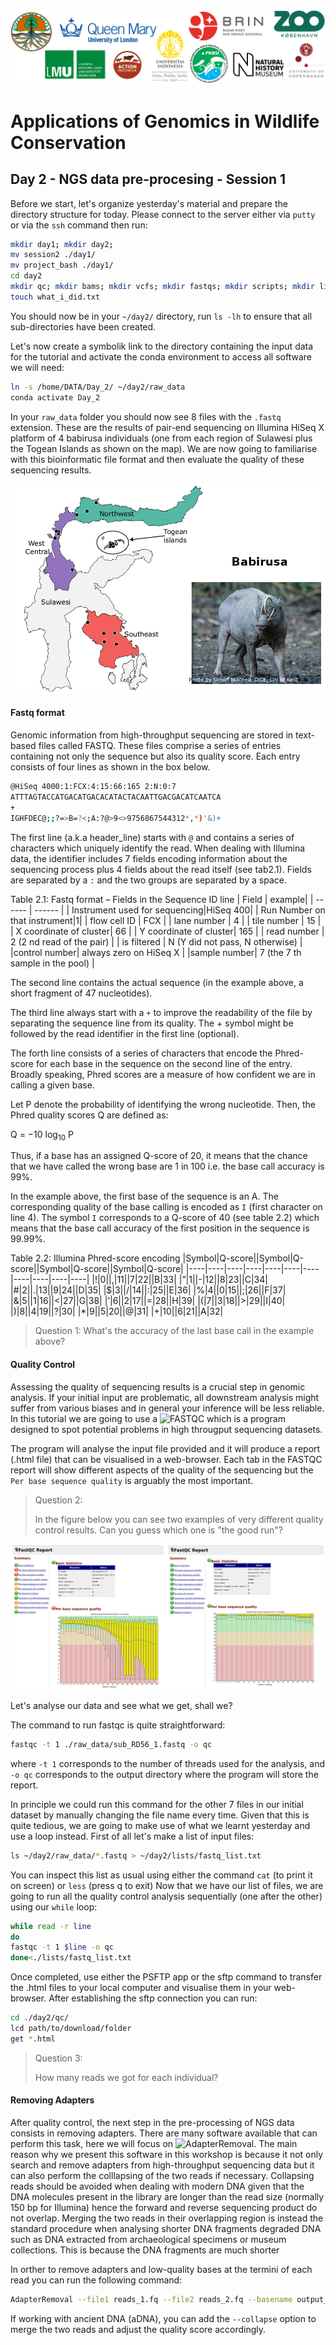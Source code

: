![Workshop-logo](../IM/LOGO_new.png)
# Applications of Genomics in Wildlife Conservation

## Day 2 - NGS data pre-procesing - Session 1

Before we start, let's organize yesterday's material and prepare the directory structure for today.
Please connect to the server either via `putty` or via the `ssh` command then run:
```sh
mkdir day1; mkdir day2;
mv session2 ./day1/
mv project_bash ./day1/
cd day2
mkdir qc; mkdir bams; mkdir vcfs; mkdir fastqs; mkdir scripts; mkdir lists
touch what_i_did.txt
```
You should now be in your `~/day2/` directory, run `ls -lh` to ensure that all sub-directories have been created.

Let's now create a symbolik link to the directory containing the input data for the tutorial and activate the conda environment to access all software we will need:
```sh
ln -s /home/DATA/Day_2/ ~/day2/raw_data
conda activate Day_2
```
In your `raw_data` folder you should now see 8 files with the `.fastq` extension. These are the results of pair-end sequencing on Illumina HiSeq X platform of 4 babirusa individuals (one from each region of Sulawesi plus the Togean Islands as shown on the map). We are now going to familiarise with this bioinformatic file format and then evaluate the quality of these sequencing results.

![babirusa_map](../IM/babirusa_day2.png)

#### Fastq format
Genomic information from high-throughput sequencing are stored in text-based files called
FASTQ. These files comprise a series of entries containing not only the sequence but also
its quality score. Each entry consists of four lines as shown in the box below.

```sh
@HiSeq 4000:1:FCX:4:15:66:165 2:N:0:7
ATTTAGTACCATGACATGACACATACTACAATTGACGACATCAATCA
+
IGHFDEC@;;?=>B=?<;A:?@>9<>9756867544312*,*)'&)+
```

The first line (a.k.a header_line) starts with `@` and contains a series of characters which uniquely identify the read. 
When dealing with Illumina data, the identifier includes 7 fields encoding information about the sequencing process plus 4 fields about the read itself (see tab2.1).
Fields are separated by a `:` and the two groups are separated by a space.

Table 2.1: Fastq format – Fields in the Sequence ID line
| Field | example|
| ------ | ------ |
| Instrument used for sequencing|HiSeq 400|
| Run Number on that instrument|1|
| flow cell ID | FCX |
| lane number | 4 |
| tile number | 15 |
| X coordinate of cluster| 66 |
| Y coordinate of cluster| 165 |
| read number | 2 (2 nd read of the pair) |
| is filtered | N (Y did not pass, N otherwise) |
|control number| always zero on HiSeq X |
|sample number| 7 (the 7 th sample in the pool) |

The second line contains the actual sequence (in the example above, a short fragment of 47 nucleotides).

The third line always start with a `+` to improve the readability of the file by separating the
sequence line from its quality. The + symbol might be followed by the read identifier in
the first line (optional).

The forth line consists of a series of characters that encode the Phred-score for each
base in the sequence on the second line of the entry. Broadly speaking, Phred scores
are a measure of how confident we are in calling a given base.

Let P denote the probability of identifying the wrong nucleotide. Then, the Phred quality
scores Q are defined as:

Q = −10 log<sub>10</sub> P

Thus, if a base has an assigned Q-score of 20, it means that the chance that we have
called the wrong base are 1 in 100 i.e. the base call accuracy is 99%.

In the example above, the first base of the sequence is an A. The corresponding quality
of the base calling is encoded as `I` (first character on line 4). The symbol `I` corresponds
to a Q-score of 40 (see table 2.2) which means that the base call accuracy of the first
position in the sequence is 99.99%.

Table 2.2: Illumina Phred-score encoding
|Symbol|Q-score||Symbol|Q-score||Symbol|Q-score||Symbol|Q-score|
|----|----|----|----|----|----|----|----|----|----|----|
|!|0||,|11||7|22||B|33|
|”|1||-|12||8|23||C|34|
|#|2||.|13||9|24||D|35|
|$|3||/|14||:|25||E|36|
|%|4||0|15||;|26||F|37|
|&|5||1|16||<|27||G|38|
|’|6||2|17||=|28||H|39|
|(|7||3|18||>|29||I|40|
|)|8||4|19||?|30|
|*|9||5|20||@|31|
|+|10||6|21||A|32|


> Question 1: What's the accuracy of the last base call in the example above? 

#### Quality Control

Assessing the quality of sequencing results is a crucial step in genomic analysis. 
If your initial input are problematic, all downstream analysis might suffer from various biases and in general your inference will be less reliable.
In this tutorial we are going to use a ![FASTQC](https://www.bioinformatics.babraham.ac.uk/projects/fastqc/) which is a program designed to spot potential problems in high througput sequencing datasets. 

The program will analyse the input file provided and it will produce a report (.html file) that can be visualised in a web-browser. Each tab in the FASTQC report will show different aspects of the quality of the sequencing but the `Per base sequence quality` is arguably the most important. 

> Question 2:
>
> In the figure below you can see two examples of very different quality control results. Can you guess which one is "the good run"?
 
![fastQC](../IM/fq_report.png)

Let's analyse our data and see what we get, shall we?

The command to run fastqc is quite straightforward:
```sh
fastqc -t 1 ./raw_data/sub_RD56_1.fastq -o qc
```
where `-t 1` corresponds to the number of threads used for the analysis, and `-o qc` corresponds to the output directory where the program will store the report.

In principle we could run this command for the other 7 files in our initial dataset by manually changing the file name every time. Given that this is quite tedious, we are going to make use of what we learnt yesterday and use a loop instead. First of all let's make a list of input files:

```sh
ls ~/day2/raw_data/*.fastq > ~/day2/lists/fastq_list.txt
```
You can inspect this list as usual using either the command `cat` (to print it on screen) or `less` (press q to exit)
Now that we have our list of files, we are going to run all the quality control analysis sequentially (one after the other) using our `while` loop:

```sh
while read -r line
do
fastqc -t 1 $line -o qc
done<./lists/fastq_list.txt
```
Once completed, use either the PSFTP app or the sftp command to transfer the .html files to your local computer and visualise them in your web-browser.
After establishing the sftp connection you can run:
```sh
cd ./day2/qc/
lcd path/to/download/folder
get *.html
```

> Question 3:
>
> How many reads we got for each individual?

#### Removing Adapters
After quality control, the next step in the pre-processing of NGS data consists in removing adapters. 
There are many software available that can perform this task, here we will focus on ![AdapterRemoval](https://adapterremoval.readthedocs.io/en/stable/). 
The main reason why we present this software in this workshop is because it not only search and remove adapters from high-throughput sequencing data 
but it can also perform the colllapsing of the two reads if necessary. 
Collapsing reads should be avoided when dealing with modern DNA given that the DNA molecules present in the library are longer than the read size (normally 150 bp for Illumina) hence the forward and reverse sequencing product do not overlap. Merging the two reads in their overlapping region is instead the standard procedure when analysing shorter DNA fragments degraded DNA such as DNA extracted from archaeological specimens or museum collections. This is because the DNA fragments are much shorter 

In orther to remove adapters and low-quality bases at the termini of each read you can run the following command:

```sh
AdapterRemoval --file1 reads_1.fq --file2 reads_2.fq --basename output_paired --trimns --trimqualities
```
If working with ancient DNA (aDNA), you can add the `--collapse` option to merge the two reads and adjust the quality score accordingly.

